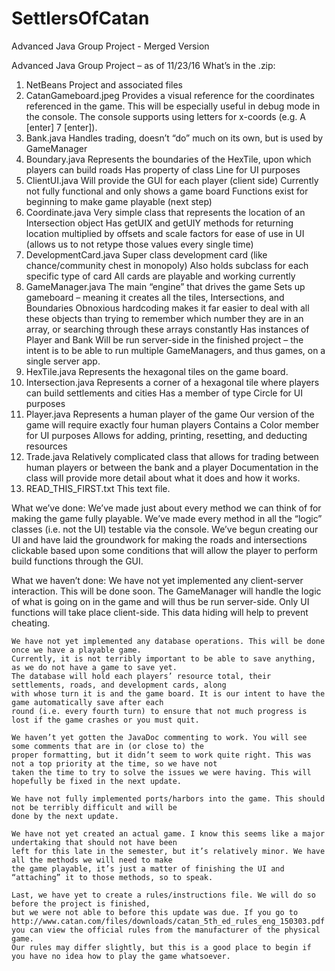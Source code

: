 # SettlersOfCatan
Advanced Java Group Project - Merged Version

Advanced Java Group Project – as of 11/23/16
What’s in the .zip:
1. NetBeans Project and associated files
2. CatanGameboard.jpeg
	Provides a visual reference for the coordinates referenced in the game. 
	This will be especially useful in debug mode in the console. 
	The console supports using letters for x-coords (e.g. A [enter] 7 [enter]).
3. Bank.java
	Handles trading, doesn’t “do” much on its own, but is used by GameManager
4. Boundary.java
	Represents the boundaries of the HexTile, upon which players can build roads
	Has property of class Line for UI purposes
5. ClientUI.java
	Will provide the GUI for each player (client side)
	Currently not fully functional and only shows a game board
	Functions exist for beginning to make game playable (next step)
6. Coordinate.java
	Very simple class that represents the location of an Intersection object
	Has getUIX and getUIY methods for returning location multiplied by offsets
	and scale factors for ease of use in UI (allows us to not retype those values every single time)
7. DevelopmentCard.java
	Super class development card (like chance/community chest in monopoly)
	Also holds subclass for each specific type of card
	All cards are playable and working currently
8. GameManager.java
	The main “engine” that drives the game
	Sets up gameboard – meaning it creates all the tiles, Intersections, and Boundaries
	Obnoxious hardcoding makes it far easier to deal with all these objects than 
	trying to remember which number they are in an array, or searching through these arrays constantly
	Has instances of Player and Bank
	Will be run server-side in the finished project – the intent is to be able to run multiple
	GameManagers, and thus games, on a single server app.
9. HexTile.java
	Represents the hexagonal tiles on the game board.
10. Intersection.java
	Represents a corner of a hexagonal tile where players can build settlements and cities
	Has a member of type Circle for UI purposes
11. Player.java
	Represents a human player of the game
	Our version of the game will require exactly four human players
	Contains a Color member for UI purposes
	Allows for adding, printing, resetting, and deducting resources
12. Trade.java
	Relatively complicated class that allows for trading between human players or between the bank and a player
	Documentation in the class will provide more detail about what it does and how it works.
13. READ_THIS_FIRST.txt
	This text file.

What we’ve done:
	We’ve made just about every method we can think of for making the game fully playable.
	We’ve made every method in all the “logic” classes (i.e. not the UI) testable via the console. 
	We’ve begun creating our UI and have laid the groundwork for making the roads and intersections clickable
	   based upon some conditions that will allow the player to perform build functions through the GUI.

What we haven’t done:
	We have not yet implemented any client-server interaction. This will be done soon. 
	The GameManager will handle the logic of what is going on in the game and will thus be run server-side. 
	Only UI functions will take place client-side. This data hiding will help to prevent cheating.
	
	We have not yet implemented any database operations. This will be done once we have a playable game. 
	Currently, it is not terribly important to be able to save anything, as we do not have a game to save yet. 
	The database will hold each players’ resource total, their settlements, roads, and development cards, along
	with whose turn it is and the game board. It is our intent to have the game automatically save after each 
	round (i.e. every fourth turn) to ensure that not much progress is lost if the game crashes or you must quit.
	
	We haven’t yet gotten the JavaDoc commenting to work. You will see some comments that are in (or close to) the 
	proper formatting, but it didn’t seem to work quite right. This was not a top priority at the time, so we have not
	taken the time to try to solve the issues we were having. This will hopefully be fixed in the next update.

	We have not fully implemented ports/harbors into the game. This should not be terribly difficult and will be
	done by the next update.

	We have not yet created an actual game. I know this seems like a major undertaking that should not have been 
	left for this late in the semester, but it’s relatively minor. We have all the methods we will need to make 
	the game playable, it’s just a matter of finishing the UI and “attaching” it to those methods, so to speak.

	Last, we have yet to create a rules/instructions file. We will do so before the project is finished, 
	but we were not able to before this update was due. If you go to 
	http://www.catan.com/files/downloads/catan_5th_ed_rules_eng_150303.pdf
	you can view the official rules from the manufacturer of the physical game. 
	Our rules may differ slightly, but this is a good place to begin if you have no idea how to play the game whatsoever.
